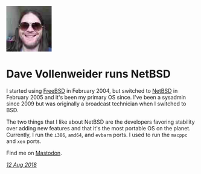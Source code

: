 <p><a href="/" alt="avatar" title="home page"><img src="nd3jr.jpeg" class="w3"></a></p>

# Dave Vollenweider runs NetBSD

I started using [FreeBSD] in February 2004, but switched to [NetBSD]
in February 2005 and it's been my primary OS since. I've been a
sysadmin since 2009 but was originally a broadcast technician when
I switched to BSD.

The two things that I like about NetBSD are the developers favoring
stability over adding new features and that it's the most portable
OS on the planet. Currently, I run the `i386`, `amd64`, and `evbarm`
ports.  I used to run the `macppc` and `xen` ports.

Find me on [Mastodon](https://social.coop/@ND3JR).

_[12 Aug 2018](/raw/people/nd3jr.md)_

[FreeBSD]: https://www.freebsd.org
[NetBSD]: https://www.netbsd.org
